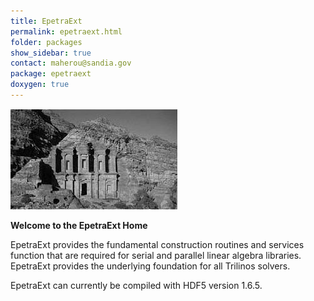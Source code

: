 ```yaml
---
title: EpetraExt
permalink: epetraext.html
folder: packages
show_sidebar: true
contact: maherou@sandia.gov
package: epetraext
doxygen: true
---
```


![](images/epetra.jpg) 

**Welcome to the EpetraExt Home**

EpetraExt provides the fundamental construction routines and services function that are required for serial and parallel linear algebra libraries. EpetraExt provides the underlying foundation for all Trilinos solvers.

EpetraExt can currently be compiled with HDF5 version 1.6.5.